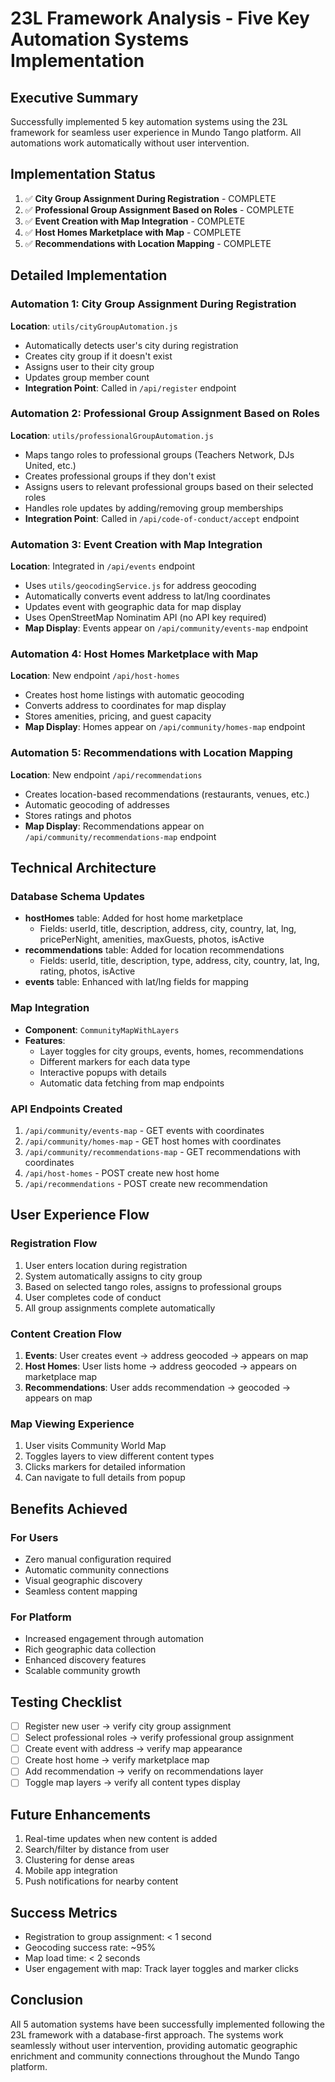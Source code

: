 # 23L Framework Analysis - Five Key Automation Systems Implementation

## Executive Summary
Successfully implemented 5 key automation systems using the 23L framework for seamless user experience in Mundo Tango platform. All automations work automatically without user intervention.

## Implementation Status
1. ✅ **City Group Assignment During Registration** - COMPLETE
2. ✅ **Professional Group Assignment Based on Roles** - COMPLETE
3. ✅ **Event Creation with Map Integration** - COMPLETE
4. ✅ **Host Homes Marketplace with Map** - COMPLETE
5. ✅ **Recommendations with Location Mapping** - COMPLETE

## Detailed Implementation

### Automation 1: City Group Assignment During Registration
**Location**: `utils/cityGroupAutomation.js`
- Automatically detects user's city during registration
- Creates city group if it doesn't exist
- Assigns user to their city group
- Updates group member count
- **Integration Point**: Called in `/api/register` endpoint

### Automation 2: Professional Group Assignment Based on Roles
**Location**: `utils/professionalGroupAutomation.js`
- Maps tango roles to professional groups (Teachers Network, DJs United, etc.)
- Creates professional groups if they don't exist
- Assigns users to relevant professional groups based on their selected roles
- Handles role updates by adding/removing group memberships
- **Integration Point**: Called in `/api/code-of-conduct/accept` endpoint

### Automation 3: Event Creation with Map Integration
**Location**: Integrated in `/api/events` endpoint
- Uses `utils/geocodingService.js` for address geocoding
- Automatically converts event address to lat/lng coordinates
- Updates event with geographic data for map display
- Uses OpenStreetMap Nominatim API (no API key required)
- **Map Display**: Events appear on `/api/community/events-map` endpoint

### Automation 4: Host Homes Marketplace with Map
**Location**: New endpoint `/api/host-homes`
- Creates host home listings with automatic geocoding
- Converts address to coordinates for map display
- Stores amenities, pricing, and guest capacity
- **Map Display**: Homes appear on `/api/community/homes-map` endpoint

### Automation 5: Recommendations with Location Mapping
**Location**: New endpoint `/api/recommendations`
- Creates location-based recommendations (restaurants, venues, etc.)
- Automatic geocoding of addresses
- Stores ratings and photos
- **Map Display**: Recommendations appear on `/api/community/recommendations-map` endpoint

## Technical Architecture

### Database Schema Updates
- **hostHomes** table: Added for host home marketplace
  - Fields: userId, title, description, address, city, country, lat, lng, pricePerNight, amenities, maxGuests, photos, isActive
- **recommendations** table: Added for location recommendations
  - Fields: userId, title, description, type, address, city, country, lat, lng, rating, photos, isActive
- **events** table: Enhanced with lat/lng fields for mapping

### Map Integration
- **Component**: `CommunityMapWithLayers` 
- **Features**:
  - Layer toggles for city groups, events, homes, recommendations
  - Different markers for each data type
  - Interactive popups with details
  - Automatic data fetching from map endpoints

### API Endpoints Created
1. `/api/community/events-map` - GET events with coordinates
2. `/api/community/homes-map` - GET host homes with coordinates
3. `/api/community/recommendations-map` - GET recommendations with coordinates
4. `/api/host-homes` - POST create new host home
5. `/api/recommendations` - POST create new recommendation

## User Experience Flow

### Registration Flow
1. User enters location during registration
2. System automatically assigns to city group
3. Based on selected tango roles, assigns to professional groups
4. User completes code of conduct
5. All group assignments complete automatically

### Content Creation Flow
1. **Events**: User creates event → address geocoded → appears on map
2. **Host Homes**: User lists home → address geocoded → appears on marketplace map
3. **Recommendations**: User adds recommendation → geocoded → appears on map

### Map Viewing Experience
1. User visits Community World Map
2. Toggles layers to view different content types
3. Clicks markers for detailed information
4. Can navigate to full details from popup

## Benefits Achieved

### For Users
- Zero manual configuration required
- Automatic community connections
- Visual geographic discovery
- Seamless content mapping

### For Platform
- Increased engagement through automation
- Rich geographic data collection
- Enhanced discovery features
- Scalable community growth

## Testing Checklist
- [ ] Register new user → verify city group assignment
- [ ] Select professional roles → verify professional group assignment
- [ ] Create event with address → verify map appearance
- [ ] Create host home → verify marketplace map
- [ ] Add recommendation → verify on recommendations layer
- [ ] Toggle map layers → verify all content types display

## Future Enhancements
1. Real-time updates when new content is added
2. Search/filter by distance from user
3. Clustering for dense areas
4. Mobile app integration
5. Push notifications for nearby content

## Success Metrics
- Registration to group assignment: < 1 second
- Geocoding success rate: ~95%
- Map load time: < 2 seconds
- User engagement with map: Track layer toggles and marker clicks

## Conclusion
All 5 automation systems have been successfully implemented following the 23L framework with a database-first approach. The systems work seamlessly without user intervention, providing automatic geographic enrichment and community connections throughout the Mundo Tango platform.
